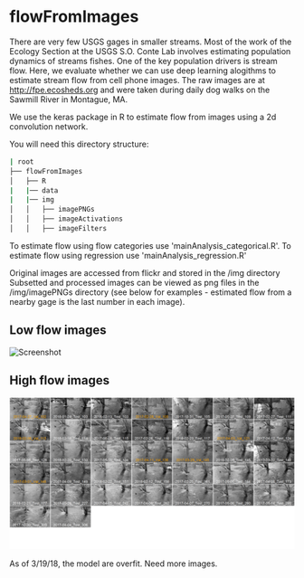 # flowFromImages

There are very few USGS gages in smaller streams. Most of the work of the Ecology Section at the USGS S.O. Conte Lab involves estimating population dynamics of streams fishes. One of the key population drivers is stream flow. Here, we evaluate whether we can use deep learning alogithms to estimate stream flow from cell phone images. The raw images are at http://fpe.ecosheds.org and were taken during daily dog walks on the Sawmill River in Montague, MA.

We use the keras package in R to estimate flow from images using a 2d convolution network.

You will need this directory structure:
```bash
| root
├── flowFromImages
│   ├── R
|   |── data
|   |── img
│   │   ├── imagePNGs
│   │   ├── imageActivations
│   │   ├── imageFilters

```
To estimate flow using flow categories use 'mainAnalysis_categorical.R'.
To estimate flow using regression use 'mainAnalysis_regression.R'

Original images are accessed from flickr and stored in the /img directory
Subsetted and processed images can be viewed as png files in the /img/imagePNGs directory (see below for examples - estimated flow from a nearby gage is the last number in each image).

## Low flow images
![Screenshot](images_2_wPred_RegressionFALSE.png)

## High flow images
![Screenshot](images_6_wPred_RegressionFALSE.png)

As of 3/19/18, the model are overfit. Need more images.
